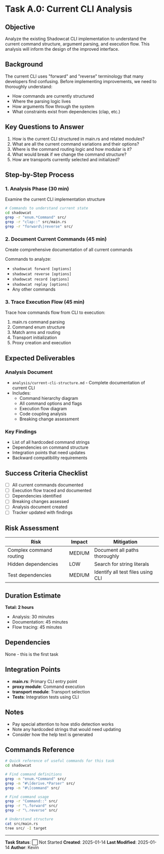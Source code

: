 # Task A.0: Current CLI Analysis

## Objective

Analyze the existing Shadowcat CLI implementation to understand the current command structure, argument parsing, and execution flow. This analysis will inform the design of the improved interface.

## Background

The current CLI uses "forward" and "reverse" terminology that many developers find confusing. Before implementing improvements, we need to thoroughly understand:
- How commands are currently structured
- Where the parsing logic lives
- How arguments flow through the system
- What constraints exist from dependencies (clap, etc.)

## Key Questions to Answer

1. How is the current CLI structured in main.rs and related modules?
2. What are all the current command variations and their options?
3. Where is the command routing logic and how modular is it?
4. What would break if we change the command structure?
5. How are transports currently selected and initialized?

## Step-by-Step Process

### 1. Analysis Phase (30 min)
Examine the current CLI implementation structure

```bash
# Commands to understand current state
cd shadowcat
grep -r "enum.*Command" src/
grep -r "clap::" src/main.rs
grep -r "forward\|reverse" src/
```

### 2. Document Current Commands (45 min)
Create comprehensive documentation of all current commands

Commands to analyze:
- `shadowcat forward [options]`
- `shadowcat reverse [options]`
- `shadowcat record [options]`
- `shadowcat replay [options]`
- Any other commands

### 3. Trace Execution Flow (45 min)

Trace how commands flow from CLI to execution:
1. main.rs command parsing
2. Command enum structure
3. Match arms and routing
4. Transport initialization
5. Proxy creation and execution

## Expected Deliverables

### Analysis Document
- `analysis/current-cli-structure.md` - Complete documentation of current CLI
- Includes:
  - Command hierarchy diagram
  - All command options and flags
  - Execution flow diagram
  - Code coupling analysis
  - Breaking change assessment

### Key Findings
- List of all hardcoded command strings
- Dependencies on command structure
- Integration points that need updates
- Backward compatibility requirements

## Success Criteria Checklist

- [ ] All current commands documented
- [ ] Execution flow traced and documented
- [ ] Dependencies identified
- [ ] Breaking changes assessed
- [ ] Analysis document created
- [ ] Tracker updated with findings

## Risk Assessment

| Risk | Impact | Mitigation | 
|------|--------|------------|
| Complex command routing | MEDIUM | Document all paths thoroughly |
| Hidden dependencies | LOW | Search for string literals |
| Test dependencies | MEDIUM | Identify all test files using CLI |

## Duration Estimate

**Total: 2 hours**
- Analysis: 30 minutes
- Documentation: 45 minutes
- Flow tracing: 45 minutes

## Dependencies

None - this is the first task

## Integration Points

- **main.rs**: Primary CLI entry point
- **proxy module**: Command execution
- **transport module**: Transport selection
- **Tests**: Integration tests using CLI

## Notes

- Pay special attention to how stdio detection works
- Note any hardcoded strings that would need updating
- Consider how the help text is generated

## Commands Reference

```bash
# Quick reference of useful commands for this task
cd shadowcat

# Find command definitions
grep -n "enum.*Command" src/
grep -n "#\[derive.*Parser" src/
grep -n "#\[command" src/

# Find command usage
grep -r "Command::" src/
grep -r "\.forward" src/
grep -r "\.reverse" src/

# Understand structure
cat src/main.rs
tree src/ -I target
```

---

**Task Status**: ⬜ Not Started
**Created**: 2025-01-14
**Last Modified**: 2025-01-14
**Author**: Kevin